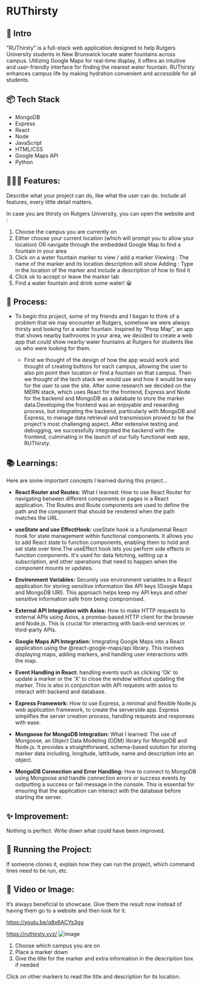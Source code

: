 # RUThirsty

## 🎋 Intro

"RUThirsty" is a full-stack web application designed to help Rutgers University students in New Brunswick locate water fountains across campus. Utilizing Google Maps for real-time display, it offers an intuitive and user-friendly interface for finding the nearest water fountain. RUThirsty enhances campus life by making hydration convenient and accessible for all students.

## 📦 Tech Stack

- MongoDB
- Express
- React
- Node
- JavaScript
- HTML/CSS
- Google Maps API
- Python

## 👩🏽‍🍳 Features:
Describe what your project can do, like what the user can do. Include all features, every little detail matters.

In case you are thirsty on Rutgers University, you can open the website and :
1) Choose the campus you are currently on
2) Either choose your current location (which will prompt you to allow your location)
   OR navigate through the embedded Google Map to find a fountain in your area
3) Click on a water fountain marker to view / add a marker
   Viewing : The name of the marker and its location description will show
   Adding : Type in the location of the marker and include a description of how to find it
4) Click ok to accept or leave the marker tab
5) Find a water fountain and drink some water! 😀

## 💭 Process:
- To begin this project, some of my friends and I began to think of a problem that we may encounter at Rutgers, somehow we were always thirsty and looking for a water fountain. Inspired by "Poop Map", an app that shows nearby bathrooms in your area, we decided to create a web app that could show nearby water fountains at Rutgers for students like us who were looking for them. 

  - First we thought of the design of how the app would work and thought of creating buttons for each campus, allowing the user to also pin point their location or find a fountain on that campus. Then we thought of the tech stack we would use and how it would be easy for the user to use the site. After some research we decided on the MERN stack, which uses React for the frontend, Express and Node for the backend and MongoDB as a databate to store the marker data.Developing the frontend was an enjoyable and rewarding process, but integrating the backend, particularly with MongoDB and Express, to manage data retrieval and transmission proved to be the project's most challenging aspect. After extensive testing and debugging, we successfully integrated the backend with the frontend, culminating in the launch of our fully functional web app, RUThirsty.

## 📚 Learnings:
Here are some important concepts I learned during this project...
- **React Router and Routes:**
What I learned: How to use React Router for navigating between different components or pages in a React application. The Routes and Route components are used to define the path and the component that should be rendered when the path matches the URL.

- **useState and use EffectHook:** useState hook is a fundamental React hook for state management within functional components. It allows you to add React state to function components, enabling them to hold and set state over time.The useEffect hook lets you perform side effects in function components. It's used for data fetching, setting up a subscription, and other operations that need to happen when the component mounts or updates.

- **Environment Variables:** Securely use environment variables in a React application for storing sensitive information like API keys (Google Maps and MongoDB URI). This approach helps keep my API keys and other sensitive information safe from being compromised.

- **External API Integration with Axios:**
How to make HTTP requests to external APIs using Axios, a promise-based HTTP client for the browser and Node.js. This is crucial for interacting with back-end services or third-party APIs.

- **Google Maps API Integration:** Integrating Google Maps into a React application using the @react-google-maps/api library. This involves displaying maps, adding markers, and handling user interactions with the map.

- **Event Handling in React:** handling events such as clicking 'Ok' to update a marker or the 'X' to close the window without updating the marker. This is also in conjunction with API requests with axios to interact with backend and database.

- **Express Framework:** How to use Express, a minimal and flexible Node.js web application framework, to create the serverside app. Express simplifies the server creation process, handling requests and responses with ease.

- **Mongoose for MongoDB Integration:**
What I learned: The use of Mongoose, an Object Data Modeling (ODM) library for MongoDB and Node.js. It provides a straightforward, schema-based solution for storing marker data including, longitude, lattitude, name and description into an object. 

- **MongoDB Connection and Error Handling:** How to connect to MongoDB using Mongoose and handle connection errors or success events by outputting a success or fail message in the console. This is essential for ensuring that the application can interact with the database before starting the server.

## ✨ Improvement:
Nothing is perfect. Write down what could have been improved.

## 🚦 Running the Project:
If someone clones it, explain how they can run the project, which command lines need to be run, etc.

## 📸 Video or Image:
It’s always beneficial to showcase. Give them the result now instead of having them go to a website and then look for it.

https://youtu.be/q8x6ACYs3gg


https://ruthirsty.xyz/
![image](https://github.com/nmazid121/RU_Thirsty/assets/129209117/ffcac6c6-ef4c-4ed6-b19e-61a9ad01fbc4)

1) Choose which campus you are on
2) Place a marker down
3) Give the title for the marker and extra information in the description box if needed

Click on other markers to read the title and description for its location.
